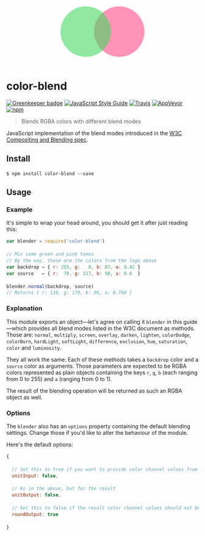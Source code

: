 <div align="center">
  <br>
  <br>
  <img width="220" height="133" src="color-blend.svg" alt="color-blend logo showing two half-transparent, overlapping circles">
  <br>
  <br>
</div>

# color-blend

[![Greenkeeper badge](https://badges.greenkeeper.io/Loilo/color-blend.svg)](https://greenkeeper.io/)
[![JavaScript Style Guide](https://img.shields.io/badge/code_style-standard-brightgreen.svg)](https://standardjs.com)
[![Travis](https://img.shields.io/travis/Loilo/color-blend.svg?label=unix&logo=travis)](https://travis-ci.org/Loilo/color-blend)
[![AppVeyor](https://img.shields.io/appveyor/ci/Loilo/color-blend.svg?label=windows&logo=appveyor)](https://ci.appveyor.com/project/Loilo/color-blend)
[![npm](https://img.shields.io/npm/v/color-blend.svg)](https://npmjs.com/package/color-blend)

> Blends RGBA colors with different blend modes

JavaScript implementation of the blend modes introduced in the [W3C Compositing and Blending spec](https://www.w3.org/TR/compositing-1/).

## Install
```console
$ npm install color-blend --save
```

## Usage

### Example
It's simple to wrap your head around, you should get it after just reading this:

```js
var blender = require('color-blend')

// Mix some green and pink tones
// By the way, those are the colors from the logo above
var backdrop = { r: 255, g:   0, b: 87, a: 0.42 }
var source   = { r:  70, g: 217, b: 98, a: 0.6  }

blender.normal(backdrop, source)
// Returns { r: 110, g: 170, b: 96, a: 0.768 }
```

### Explanation
This module exports an object—let's agree on calling it `blender` in this guide—which provides all blend modes listed in the W3C document as methods. Those are:
`normal`, `multiply`, `screen`, `overlay`, `darken`, `lighten`, `colorDodge`, `colorBurn`, `hardLight`, `softLight`, `difference`, `exclusion`, `hue`, `saturation`, `color` and `luminosity`.

They all work the same: Each of these methods takes a `backdrop` color and a `source` color as arguments. Those parameters are expected to be RGBA colors represented as plain objects containing the keys `r`, `g`, `b` (each ranging from 0 to 255) and `a` (ranging from 0 to 1).

The result of the blending operation will be returned as such an RGBA object as well.

### Options
The `blender` also has an `options` property containing the default blending settings. Change those if you'd like to alter the behaviour of the module.

Here's the default options:

```js
{

  // Set this to true if you want to provide color channel values from 0 to 1 instead of 0 to 255
  unitInput: false,

  // As in the above, but for the result
  unitOutput: false,

  // Set this to false if the result color channel values should not be rounded (only applies if `unitOutput` is false)
  roundOutput: true

}
```

